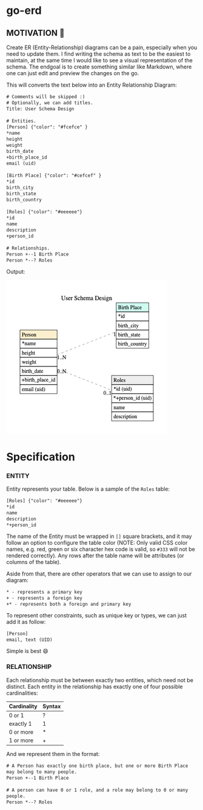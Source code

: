 # go-erd

## MOTIVATION :muscle:

Create ER (Entity-Relationship) diagrams can be a pain, especially when you need to update them. I find writing the schema as text to be the easiest to maintain, at the same time I would like to see a visual representation of the schema. The endgoal is to create something similar like Markdown, where one can just edit and preview the changes on the go.

This will converts the text below into an Entity Relationship Diagram:

```
# Comments will be skipped :)
# Optionally, we can add titles.
Title: User Schema Design

# Entities.
[Person] {"color": "#fcefce" }
*name
height
weight
birth_date
+birth_place_id
email (uid)

[Birth Place] {"color": "#cefcef" }
*id
birth_city
birth_state
birth_country

[Roles] {"color": "#eeeeee"}
*id
name
description
+person_id

# Relationships.
Person +--1 Birth Place
Person *--? Roles
```

Output:

![out.png](./assets/out.png)


# Specification

### ENTITY

Entity represents your table. Below is a sample of the `Roles` table:

```
[Roles] {"color": "#eeeeee"}
*id
name
description
*+person_id
```

The name of the Entity must be wrapped in `[]` square brackets, and it may follow an option to configure the table color (NOTE: Only valid CSS color names, e.g. red, green or six character hex code is valid, so `#333` will not be rendered correctly). Any rows after the table name will be attributes (or columns of the table).

Aside from that, there are other operators that we can use to assign to our diagram:
```
* - represents a primary key
+ - represents a foreign key
+* - represents both a foreign and primary key
```

To represent other constraints, such as unique key or types, we can just add it as follow:

```
[Person]
email, text (UID)
```

Simple is best :smile:

### RELATIONSHIP

Each relationship must be between exactly two entities, which need not
be distinct. Each entity in the relationship has exactly one of four
possible cardinalities:

| Cardinality | Syntax |
| -- | -- |
| 0 or 1 |        ? |
| exactly 1 |     1 |
| 0 or more |     * |
| 1 or more |     + |

And we represent them in the format:

```
# A Person has exactly one birth place, but one or more Birth Place may belong to many people.
Person +--1 Birth Place

# A person can have 0 or 1 role, and a role may belong to 0 or many people.
Person *--? Roles
```
